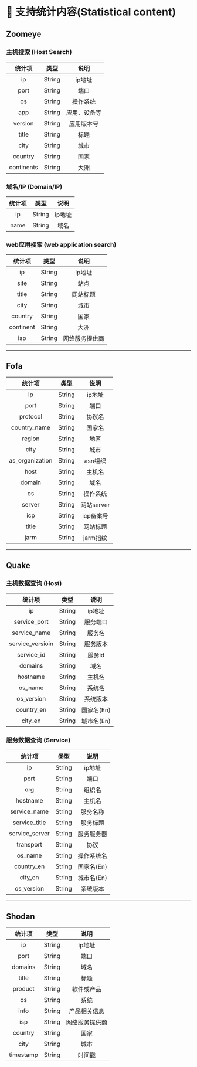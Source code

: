 # 📡 支持统计内容(Statistical content)
## Zoomeye
### 主机搜索 (Host Search)
| 统计项 | 类型 | 说明 |
| :-----: | :----: | :----: |
| ip | String | ip地址 |
| port | String | 端口 |
| os | String | 操作系统 |
| app | String | 应用、设备等 |
| version | String | 应用版本号 |
| title | String | 标题 |
| city | String | 城市 |
| country | String | 国家 |
| continents | String | 大洲 |

### 域名/IP (Domain/IP)
| 统计项 | 类型 | 说明 |
| :-----: | :----: | :----: |
| ip | String | ip地址 |
| name | String | 域名 |

### web应用搜索 (web application search)
| 统计项 | 类型 | 说明 |
| :-----: | :----: | :----: |
| ip | String | ip地址 |
| site | String | 站点 |
| title | String | 网站标题 |
| city | String | 城市 |
| country | String | 国家 |
| continent | String | 大洲 |
| isp | String | 网络服务提供商 |

---

## Fofa
| 统计项 | 类型 | 说明 |
| :-----: | :----: | :----: |
| ip | String | ip地址 |
| port | String | 端口 |
| protocol | String | 协议名 |
| country_name | String | 国家名 |
| region | String | 地区 |
| city | String | 城市 |
| as_organization | String | asn组织 |
| host | String | 主机名 |
| domain | String | 域名 |
| os | String | 操作系统 |
| server | String | 网站server |
| icp | String | icp备案号 |
| title | String | 网站标题 |
| jarm | String | jarm指纹 |

---

## Quake
### 主机数据查询 (Host)
| 统计项 | 类型 | 说明 |
| :-----: | :----: | :----: |
| ip | String | ip地址 |
| service_port | String | 服务端口 |
| service_name | String | 服务名 |
| service_versioin | String | 服务版本 |
| service_id | String | 服务id |
| domains | String | 域名 |
| hostname | String | 主机名 |
| os_name | String | 系统名 |
| os_version | String | 系统版本 |
| country_en | String | 国家名(En) |
| city_en | String | 城市名(En) |

### 服务数据查询 (Service)
| 统计项 | 类型 | 说明 |
| :-----: | :----: | :----: |
| ip | String | ip地址 |
| port | String | 端口 |
| org | String | 组织名 |
| hostname | String | 主机名 |
| service_name | String | 服务名称 |
| service_title | String | 服务标题 |
| service_server | String | 服务服务器 |
| transport | String | 协议 |
| os_name | String | 操作系统名 |
| country_en | String | 国家名(En) |
| city_en | String | 城市名(En) |
| os_version | String | 系统版本 |

---

## Shodan
|    统计项    | 类型 |   说明    |
|:-----:| :----: |:-------:|
|    ip     | String |  ip地址   |
|   port    | String |   端口    |
|  domains  | String |   域名    |
|   title   | String |   标题    |
|  product  | String |  软件或产品  |
|    os     | String |   系统    |
|   info    | String | 产品相关信息  |
|    isp    | String | 网络服务提供商 |
|  country  | String |   国家    |
|   city    | String |   城市    |
| timestamp | String |   时间戳   |